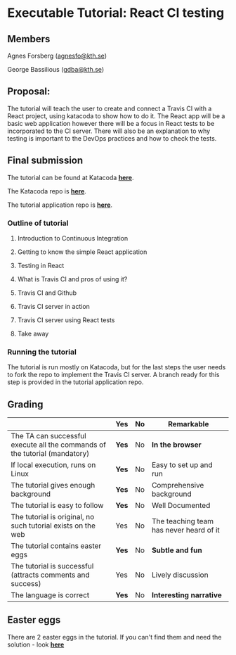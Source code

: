 # Executable Tutorial: React CI testing
## Members
Agnes Forsberg (agnesfo@kth.se)

George Bassilious (gdba@kth.se)

## Proposal:
The tutorial will teach the user to create and connect a Travis CI with a React project, using katacoda to show how to do it.
The React app will be a basic web application however there will be a focus in React tests to be incorporated to the CI server.
There will also be an explanation to why testing is important to the DevOps practices and how to check the tests.


## Final submission
The tutorial can be found at Katacoda [**here**](https://www.katacoda.com/agnesforsberg/scenarios/travis-ci-with-react-testing).

The Katacoda repo is [**here**](https://github.com/agnesforsberg/katacoda-scenarios).

The tutorial application repo is [**here**](https://github.com/agnesforsberg/travis-react-tutorial).

### Outline of tutorial
1. Introduction to Continuous Integration

2. Getting to know the simple React application

3. Testing in React

4. What is Travis CI and pros of using it?

5. Travis CI and Github

6. Travis CI server in action

7. Travis CI server using React tests

8. Take away

### Running the tutorial
The tutorial is run mostly on Katacoda, but for the last steps the user needs to fork the repo to implement the Travis CI server. A branch ready for this step is provided in the tutorial application repo.

## Grading
|                                       | Yes | No | Remarkable |
|---------------------------------------|-----|----|------------|
|The TA can successful execute all the commands of the tutorial (mandatory) | **Yes** | No | **In the browser**|
| If local execution, runs on Linux | **Yes** | No | Easy to set up and run|
|The tutorial gives enough background | **Yes** | No | Comprehensive background|
| The tutorial is easy to follow | **Yes** | No | Well Documented |
| The tutorial is original, no such tutorial exists on the web | Yes | No | The teaching team has never heard of it|
| The tutorial contains easter eggs | **Yes** | No | **Subtle and fun** |
| The tutorial is successful (attracts comments and success) | Yes | No | Lively discussion|
| The language is correct | **Yes** | No | **Interesting narrative**|

## Easter eggs
There are 2 easter eggs in the tutorial. If you can't find them and need the solution - look [**here**](./eastereggs.md)
